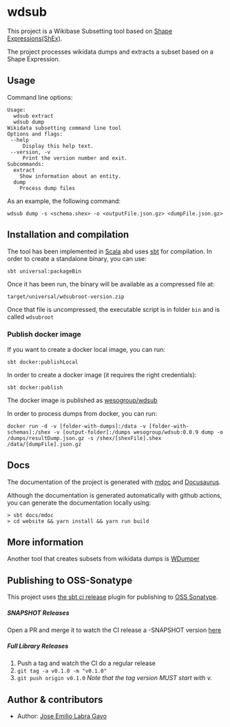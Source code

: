 # wdsub
This project is a Wikibase Subsetting tool based on [Shape Expressions(ShEx)](http://www.shex.io).

The project processes wikidata dumps and extracts a subset based on a Shape Expression.

## Usage

Command line options:

```
Usage:
  wdsub extract
  wdsub dump
Wikidata subsetting command line tool
Options and flags:
 --help
     Display this help text.
 --version, -v
     Print the version number and exit.
Subcommands:
  extract
    Show information about an entity.
  dump
    Process dump files
```

As an example, the following command:

```
wdsub dump -s <schema.shex> -o <outputFile.json.gz> <dumpFile.json.gz>
```



## Installation and compilation

The tool has been implemented in [Scala](https://www.scala-lang.org/) abd uses  [sbt](https://www.scala-sbt.org/) for compilation. In order to create a standalone binary, you can use:

```
sbt universal:packageBin
```

Once it has been run, the binary will be available as a compressed file at: 

```
target/universal/wdsubroot-version.zip
```

Once that file is uncompressed, the executable script is in folder `bin` and is called `wdsubroot`

### Publish docker image

If you want to create a docker local image, you can run:

```
sbt docker:publishLocal
```

In order to create a docker image (it requires the right credentials):

```
sbt docker:publish
```

The docker image is published as [wesogroup/wdsub](https://hub.docker.com/repository/docker/wesogroup/wdsub)

In order to process dumps from docker, you can run:

```
docker run -d -v [folder-with-dumps]:/data -v [folder-with-schemas]:/shex -v [output-folder]:/dumps wesogroup/wdsub:0.0.9 dump -o /dumps/resultDump.json.gz -s /shex/[shexFile].shex /data/[dumpFile].json.gz
```


## Docs

The documentation of the project is generated with [mdoc](https://scalameta.org/mdoc) and [Docusaurus](https://docusaurus.io/). 

Although the documentation is generated automatically with github actions, you can generate the documentation locally using:

```
> sbt docs/mdoc
> cd website && yarn install && yarn run build
```

## More information

Another tool that creates subsets from wikidata dumps is [WDumper](https://github.com/bennofs/wdumper)

## Publishing to OSS-Sonatype

This project uses [the sbt ci release](https://github.com/olafurpg/sbt-ci-release) plugin for publishing to [OSS Sonatype](https://oss.sonatype.org/).

##### SNAPSHOT Releases
Open a PR and merge it to watch the CI release a -SNAPSHOT version [here](https://oss.sonatype.org/#view-repositories;releases~browsestorage)

##### Full Library Releases
1. Push a tag and watch the CI do a regular release
2. `git tag -a v0.1.0 -m "v0.1.0"`
3. `git push origin v0.1.0`
_Note that the tag version MUST start with v._

## Author & contributors

* Author: [Jose Emilio Labra Gayo](http://labra.weso.es)
